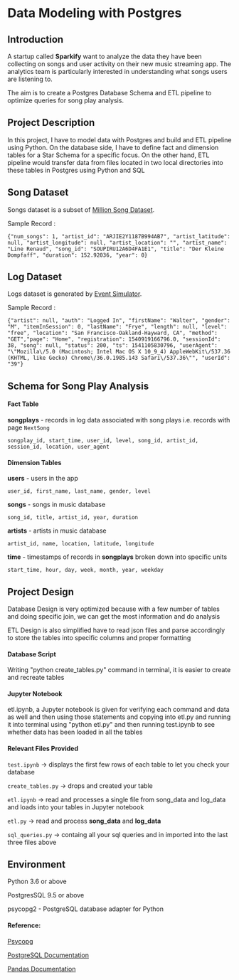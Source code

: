 # Data Modeling with Postgres

## **Introduction**

A startup called **Sparkify** want to analyze the data they have been collecting on songs and user activity on their new music streaming app. The analytics team is particularly interested in understanding what songs users are listening to.

The aim is to create a Postgres Database Schema and ETL pipeline to optimize queries for song play analysis.

## **Project Description**

In this project, I have to model data with Postgres and build and ETL pipeline using Python. On the database side, I have to define fact and dimension tables for a Star Schema for a specific focus. On the other hand, ETL pipeline would transfer data from files located in two local directories into these tables in Postgres using Python and SQL

## **Song Dataset**
Songs dataset is a subset of [Million Song Dataset](http://millionsongdataset.com/).

Sample Record :
```
{"num_songs": 1, "artist_id": "ARJIE2Y1187B994AB7", "artist_latitude": null, "artist_longitude": null, "artist_location": "", "artist_name": "Line Renaud", "song_id": "SOUPIRU12A6D4FA1E1", "title": "Der Kleine Dompfaff", "duration": 152.92036, "year": 0}
```

## **Log Dataset**
Logs dataset is generated by [Event Simulator](https://github.com/Interana/eventsim).

Sample Record :
```
{"artist": null, "auth": "Logged In", "firstName": "Walter", "gender": "M", "itemInSession": 0, "lastName": "Frye", "length": null, "level": "free", "location": "San Francisco-Oakland-Hayward, CA", "method": "GET","page": "Home", "registration": 1540919166796.0, "sessionId": 38, "song": null, "status": 200, "ts": 1541105830796, "userAgent": "\"Mozilla\/5.0 (Macintosh; Intel Mac OS X 10_9_4) AppleWebKit\/537.36 (KHTML, like Gecko) Chrome\/36.0.1985.143 Safari\/537.36\"", "userId": "39"}
```


## Schema for Song Play Analysis

#### Fact Table 
**songplays** - records in log data associated with song plays i.e. records with page `NextSong`

```
songplay_id, start_time, user_id, level, song_id, artist_id, session_id, location, user_agent
```

#### Dimension Tables
**users**  - users in the app
```
user_id, first_name, last_name, gender, level
```
**songs**  - songs in music database
```
song_id, title, artist_id, year, duration
```
**artists**  - artists in music database
```
artist_id, name, location, latitude, longitude
```
**time**  - timestamps of records in  **songplays**  broken down into specific units
```
start_time, hour, day, week, month, year, weekday
```

## Project Design

Database Design is very optimized because with a few number of tables and doing specific join, we can get the most information and do analysis

ETL Design is also simplified have to read json files and parse accordingly to store the tables into specific columns and proper formatting

#### Database Script 

Writing "python create_tables.py" command in terminal, it is easier to create and recreate tables

#### Jupyter Notebook

etl.ipynb, a Jupyter notebook is given for verifying each command and data as well and then using those statements and copying into etl.py and running it into terminal using "python etl.py" and then running test.ipynb to see whether data has been loaded in all the tables

#### Relevant Files Provided

```test.ipynb``` -> displays the first few rows of each table to let you check your database

```create_tables.py``` -> drops and created your table

```etl.ipynb``` -> read and processes a single file from song_data and log_data and loads into your tables in Jupyter notebook

```etl.py``` -> read and process **song_data** and **log_data**

```sql_queries.py``` -> containg all your sql queries and in imported into the last three files above

## Environment 
Python 3.6 or above

PostgresSQL 9.5 or above

psycopg2 - PostgreSQL database adapter for Python


 #### Reference: 
[Psycopg](http://initd.org/psycopg/docs/)

[PostgreSQL Documentation](https://www.postgresql.org/docs/)

[Pandas Documentation](https://pandas.pydata.org/pandas-docs/stable/)